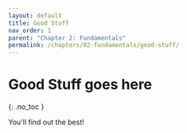 ```yaml
---
layout: default
title: Good Stuff
nav_order: 1
parent: "Chapter 2: Fundamentals"
permalink: /chapters/02-fundamentals/good-stuff/
---
```


# Good Stuff goes here
{: .no_toc }

You'll find out the best!
